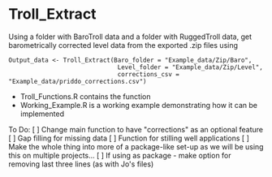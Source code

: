 # Troll_Extract

Using a folder with BaroTroll data and a folder with RuggedTroll data, get barometrically corrected level data from the exported .zip files using 

```
Output_data <- Troll_Extract(Baro_folder = "Example_data/Zip/Baro", 
                              Level_folder = "Example_data/Zip/Level",
                              corrections_csv = "Example_data/priddo_corrections.csv")
```

* Troll_Functions.R contains the function
* Working_Example.R is a working example demonstrating how it can be implemented


To Do:
[ ] Change main function to have "corrections" as an optional feature
[ ] Gap filling for missing data
[ ] Function for stilling well applications
[ ] Make the whole thing into more of a package-like set-up as we will be using this on multiple projects...
[ ] If using as package - make option for removing last three lines (as with Jo's files)
